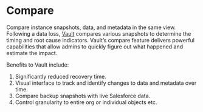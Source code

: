 # Compare

Compare instance snapshots, data, and metadata in the same view. Following a data loss, [Vault](../../../../release-notes/release-notes/vault-release-notes/) compares various snapshots to determine the timing and root cause indicators. Vault’s compare feature delivers powerful capabilities that allow admins to quickly figure out what happened and estimate the impact.&#x20;

Benefits to Vault include:

1. Significantly reduced recovery time.
2. Visual interface to track and identify changes to data and metadata over time.
3. Compare backup snapshots with live Salesforce data.
4. Control granularity to entire org or individual objects etc.
